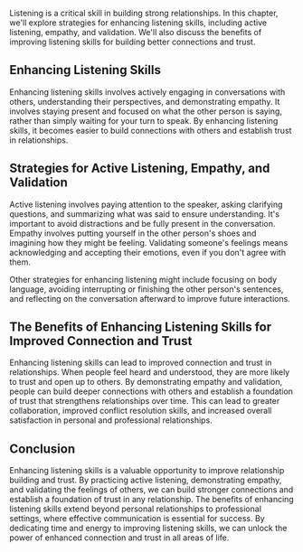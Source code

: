 
Listening is a critical skill in building strong relationships. In this chapter, we'll explore strategies for enhancing listening skills, including active listening, empathy, and validation. We'll also discuss the benefits of improving listening skills for building better connections and trust.

Enhancing Listening Skills
--------------------------

Enhancing listening skills involves actively engaging in conversations with others, understanding their perspectives, and demonstrating empathy. It involves staying present and focused on what the other person is saying, rather than simply waiting for your turn to speak. By enhancing listening skills, it becomes easier to build connections with others and establish trust in relationships.

Strategies for Active Listening, Empathy, and Validation
--------------------------------------------------------

Active listening involves paying attention to the speaker, asking clarifying questions, and summarizing what was said to ensure understanding. It's important to avoid distractions and be fully present in the conversation. Empathy involves putting yourself in the other person's shoes and imagining how they might be feeling. Validating someone's feelings means acknowledging and accepting their emotions, even if you don't agree with them.

Other strategies for enhancing listening might include focusing on body language, avoiding interrupting or finishing the other person's sentences, and reflecting on the conversation afterward to improve future interactions.

The Benefits of Enhancing Listening Skills for Improved Connection and Trust
----------------------------------------------------------------------------

Enhancing listening skills can lead to improved connection and trust in relationships. When people feel heard and understood, they are more likely to trust and open up to others. By demonstrating empathy and validation, people can build deeper connections with others and establish a foundation of trust that strengthens relationships over time. This can lead to greater collaboration, improved conflict resolution skills, and increased overall satisfaction in personal and professional relationships.

Conclusion
----------

Enhancing listening skills is a valuable opportunity to improve relationship building and trust. By practicing active listening, demonstrating empathy, and validating the feelings of others, we can build stronger connections and establish a foundation of trust in any relationship. The benefits of enhancing listening skills extend beyond personal relationships to professional settings, where effective communication is essential for success. By dedicating time and energy to improving listening skills, we can unlock the power of enhanced connection and trust in all areas of life.
